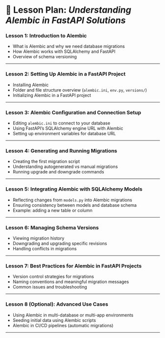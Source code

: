 # 📘 Lesson Plan: *Understanding Alembic in FastAPI Solutions*

### **Lesson 1: Introduction to Alembic**

* What is Alembic and why we need database migrations
* How Alembic works with SQLAlchemy and FastAPI
* Overview of schema versioning

---

### **Lesson 2: Setting Up Alembic in a FastAPI Project**

* Installing Alembic
* Folder and file structure overview (`alembic.ini`, `env.py`, `versions/`)
* Initializing Alembic in a FastAPI project

---

### **Lesson 3: Alembic Configuration and Connection Setup**

* Editing `alembic.ini` to connect to your database
* Using FastAPI’s SQLAlchemy engine URL with Alembic
* Setting up environment variables for database URL

---

### **Lesson 4: Generating and Running Migrations**

* Creating the first migration script
* Understanding autogenerated vs manual migrations
* Running upgrade and downgrade commands

---

### **Lesson 5: Integrating Alembic with SQLAlchemy Models**

* Reflecting changes from `models.py` into Alembic migrations
* Ensuring consistency between models and database schema
* Example: adding a new table or column

---

### **Lesson 6: Managing Schema Versions**

* Viewing migration history
* Downgrading and upgrading specific revisions
* Handling conflicts in migrations

---

### **Lesson 7: Best Practices for Alembic in FastAPI Projects**

* Version control strategies for migrations
* Naming conventions and meaningful migration messages
* Common issues and troubleshooting

---

### **Lesson 8 (Optional): Advanced Use Cases**

* Using Alembic in multi-database or multi-app environments
* Seeding initial data using Alembic scripts
* Alembic in CI/CD pipelines (automatic migrations)

---

